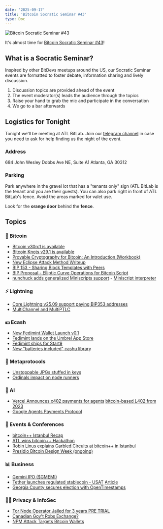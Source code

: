 ```yaml
---
date: '2025-09-17'
title: 'Bitcoin Socratic Seminar #43'
type: Doc
---
```


![Bitcoin Socratic Seminar #43](/bitcoin-socratic-seminar-43.jpg)

It's almost time for <a href="https://www.meetup.com/atlantabitdevs/">Bitcoin Socratic Seminar #43</a>!

## What is a Socratic Seminar?

Inspired by other BitDevs meetups around the US, our Socratic Seminar events are formatted to foster debate, information sharing and lively discussion.

1. Discussion topics are provided ahead of the event
2. The event moderator(s) leads the audience through the topics
3. Raise your hand to grab the mic and participate in the conversation
4. We go to a bar afterwards

## Logistics for Tonight

Tonight we'll be meeting at ATL BitLab. Join our <a href="https://atlantabitdevs.org/telegram/" target="_blank">telegram channel</a> in case you need to ask for help finding us the night of the event.

### Address

684 John Wesley Dobbs Ave NE,
Suite A1
Atlanta, GA 30312

### Parking

Park anywhere in the gravel lot that has a "tenants only" sign (ATL BitLab is the tenant and you are their guests). You can also park right in front of ATL BitLab's fence. Avoid the areas marked for valet use.

Look for the **orange door** behind the **fence**.

## Topics

### 🧡 Bitcoin

- [Bitcoin v30rc1 is available](https://groups.google.com/g/bitcoindev/c/DGZBYo1kPUk)
- [Bitcoin Knots v29.1 is available](https://groups.google.com/g/bitcoindev/c/LCClkGlM698)
- [Provable Cryptography for Bitcoin: An Introduction (Workbook)](https://delvingbitcoin.org/t/provable-cryptography-for-bitcoin-an-introduction-workbook/1974)
- [New Eclipse Attack Method Writeup](https://delvingbitcoin.org/t/eclipsing-bitcoin-nodes-with-bgp-interception-attacks/1965)
- [BIP 153 - Sharing Block Templates with Peers](https://github.com/ajtowns/bips/blob/86d20db638c7b2f1e29f2f3072eab005f5b811d5/bip-0153.md)
- [BIP Proposal - Elliptic Curve Operations for Bitcoin Script](https://groups.google.com/g/bitcoindev/c/cnzeqBmHEu0)
- [nunchuck adds generalized Miniscripts support](https://x.com/nunchuk_io/status/1960991052703346948) - [Miniscript interpreter](https://bitcoin.sipa.be/miniscript/)

### ⚡️ Lightning

- [Core Lightning v25.09 support paying BIP353 addresses](https://github.com/ElementsProject/lightning/releases/tag/v25.09)
- [MultiChannel and MultiPTLC](https://delvingbitcoin.org/t/multichannel-and-multiptlc-towards-a-global-high-availability-consistent-partition-tolerant-database-for-bitcoin-payments/1983/1)

### 💵 Ecash

- [New Fedimint Wallet Launch v0.1](https://x.com/fedimint/status/1968011010570387696)
- [Fedimint lands on the Umbrel App Store](https://x.com/umbrel/status/1963197662024622587)
- [Fedimint ships for Start9](https://x.com/fedimint/status/1953793505639178363)
- [New "batteries included" cashu library](https://x.com/CashuBTC/status/1968219969499566082)

### 🐒 Metaprotocols

- [Unstoppable JPGs stuffed in keys](https://blog.bitmex.com/the-unstoppable-jpg-in-private-keys/)
- [Ordinals impact on node runners](https://x.com/BitMEXResearch/status/1965190903762395536)

### 🤖 AI

- [Vercel Announces x402 payments for agents](https://x.com/vercel/status/1966549876289999173) [bitcoin-based L402 from 2023](https://bitcoinmagazine.com/technical/what-is-the-lightning-http-402-protocol-and-why-is-it-important)
- [Google Agents Payments Protocol](https://cloud.google.com/blog/products/ai-machine-learning/announcing-agents-to-payments-ap2-protocol)

### 🎉 Events & Conferences

- [bitcoin++ Istanbul Recap](https://stacker.news/items/1216306)
- [ATL wins bitcoin++ Hackathon](https://x.com/Marumover/status/1964031240417271892)
- [Robin Linus explains Garbled Circuits at bitcoin++ in Istanbul](https://www.youtube.com/live/gWWxDd3mhZc?si=bE82tHJdwpVpD6WQ&t=1672)
- [Presidio Bitcoin Design Week (ongoing)](https://x.com/bitcoin_design/status/1968087401726873988)

### 📊 Business

- [Gemini IPO ($GMEMI)](https://www.morningstar.com/stocks/geminis-425m-blockbuster-ipo-is-double-trouble-crypto-naysayers)
- [Tether launches regulated stablecoin - USAT](https://x.com/usat_io/status/1966520959713620001?s=46&t=8UJ-4zrOeVUt0LsBTybN6Q) [Article](https://tether.io/news/tether-unveils-usat-its-planned-u-s-regulated-dollar-backed-stablecoin-and-will-appoint-bo-hines-as-ceo-of-tether-usat/)
- [Georgia County secures election with OpenTimestamps](https://bitcoinmagazine.com/business/how-a-georgia-county-put-its-election-results-on-bitcoin)

### 🕵️‍♂️ Privacy & InfoSec

- [Tor Node Operator Jailed for 3 years PRE TRIAL](https://x.com/peterktodd/status/1968219310918365351)
- [Canadian Gov't Robs Exchange?](https://www.therage.co/tradeogre-theft/)
- [NPM Attack Targets Bitcoin Wallets](https://bitcoinmagazine.com/news/npm-attack-javascript-library-compromise-goes-after-bitcoin-wallets)
